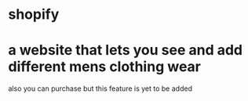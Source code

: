 # shopify
# a website that lets you see and add different mens clothing wear 
also you can purchase but this feature is yet to be added


